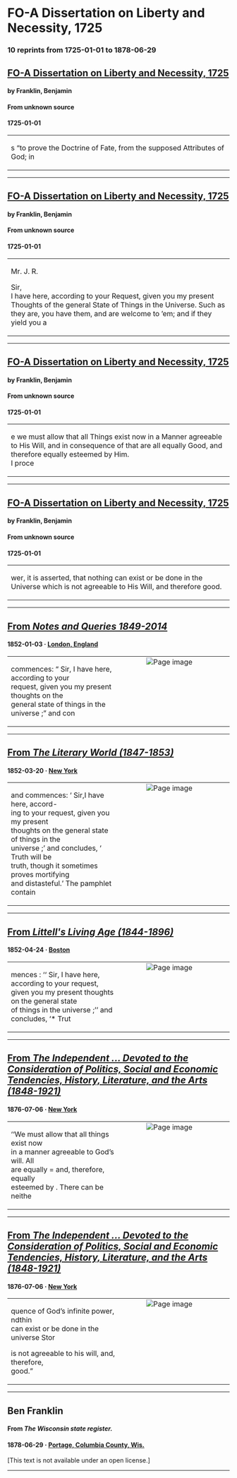 
# FO-A Dissertation on Liberty and Necessity, 1725

### 10 reprints from 1725-01-01 to 1878-06-29

## [FO-A Dissertation on Liberty and Necessity, 1725](https://founders.archives.gov/documents/Franklin/01-01-02-0028)

#### by Franklin, Benjamin

#### From unknown source

#### 1725-01-01

<table style="width: 100%;"><tr><td style="width: 50%">

s “to prove the Doctrine of Fate, from the supposed Attributes of God; in
</td></tr></table>

---

## [FO-A Dissertation on Liberty and Necessity, 1725](https://founders.archives.gov/documents/Franklin/01-01-02-0028)

#### by Franklin, Benjamin

#### From unknown source

#### 1725-01-01

<table style="width: 100%;"><tr><td style="width: 50%">

 Mr. J. R.  
  
Sir,  
I have here, according to your Request, given you my present Thoughts of the general State of Things in the Universe. Such as they are, you have them, and are welcome to ’em; and if they yield you a
</td></tr></table>

---

## [FO-A Dissertation on Liberty and Necessity, 1725](https://founders.archives.gov/documents/Franklin/01-01-02-0028)

#### by Franklin, Benjamin

#### From unknown source

#### 1725-01-01

<table style="width: 100%;"><tr><td style="width: 50%">

e we must allow that all Things exist now in a Manner agreeable to His Will, and in consequence of that are all equally Good, and therefore equally esteemed by Him.  
I proce
</td></tr></table>

---

## [FO-A Dissertation on Liberty and Necessity, 1725](https://founders.archives.gov/documents/Franklin/01-01-02-0028)

#### by Franklin, Benjamin

#### From unknown source

#### 1725-01-01

<table style="width: 100%;"><tr><td style="width: 50%">

wer, it is asserted, that nothing can exist or be done in the Universe which is not agreeable to His Will, and therefore good.
</td></tr></table>

---

## [From _Notes and Queries 1849-2014_](https://archive.org/details/sim_notes-and-queries_1852-01-03_5_114/page/n7/mode/1up?view=theater)

#### 1852-01-03 &middot; [London, England](http://dbpedia.org/resource/London)

<table style="width: 100%;"><tr><td style="width: 50%">

  
commences: “ Sir, I have here, according to your  
request, given you my present thoughts on the  
general state of things in the universe ;” and con
</td><td style="width: 50%; max-height: 75%; margin: auto; display: block;">
<img alt="Page image" src="https://iiif.archive.org/iiif/sim_notes-and-queries_1852-01-03_5_114&#0036;7/pct:54.066781,18.982074,37.542808,3.905250/600,/0/default.jpg"/>
</td>
</tr></table>

---

## [From _The Literary World (1847-1853)_](https://archive.org/details/sim_literary-world_1852-03-20_10_268/page/n12/mode/1up?view=theater)

#### 1852-03-20 &middot; [New York](http://dbpedia.org/resource/New_York_City)

<table style="width: 100%;"><tr><td style="width: 50%">

  
and commences: ‘ Sir,I have here, accord-  
ing to your request, given you my present  
thoughts on the general state of things in the  
universe ;’ and concludes, ‘ Truth will be  
truth, though it sometimes proves mortifying  
and distasteful.’ The pamphlet contain
</td><td style="width: 50%; max-height: 75%; margin: auto; display: block;">
<img alt="Page image" src="https://iiif.archive.org/iiif/sim_literary-world_1852-03-20_10_268&#0036;12/pct:7.192982,23.267117,25.906433,6.191885/600,/0/default.jpg"/>
</td>
</tr></table>

---

## [From _Littell's Living Age (1844-1896)_](https://archive.org/details/sim_living-age_1852-04-24_33_414/page/n35/mode/1up?view=theater)

#### 1852-04-24 &middot; [Boston](http://dbpedia.org/resource/Boston)

<table style="width: 100%;"><tr><td style="width: 50%">

  
mences : ‘‘ Sir, I have here, according to your request,  
given you my present thoughts on the general state  
of things in the universe ;’’ and concludes, ‘* Trut
</td><td style="width: 50%; max-height: 75%; margin: auto; display: block;">
<img alt="Page image" src="https://iiif.archive.org/iiif/sim_living-age_1852-04-24_33_414&#0036;35/pct:52.524834,71.610629,36.589404,3.118221/600,/0/default.jpg"/>
</td>
</tr></table>

---

## [From _The Independent ... Devoted to the Consideration of Politics, Social and Economic Tendencies, History, Literature, and the Arts (1848-1921)_](https://archive.org/details/sim_independent_1876-07-06_28_1440/page/n2/mode/1up?view=theater)

#### 1876-07-06 &middot; [New York](http://dbpedia.org/resource/New_York_City)

<table style="width: 100%;"><tr><td style="width: 50%">

  
  
‘‘We must allow that all things exist now  
in a manner agreeable to God’s will. All  
are equally = and, therefore, equally  
esteemed by . There can be neithe
</td><td style="width: 50%; max-height: 75%; margin: auto; display: block;">
<img alt="Page image" src="https://iiif.archive.org/iiif/sim_independent_1876-07-06_28_1440&#0036;2/pct:48.803462,88.970588,19.602851,2.766106/600,/0/default.jpg"/>
</td>
</tr></table>

---

## [From _The Independent ... Devoted to the Consideration of Politics, Social and Economic Tendencies, History, Literature, and the Arts (1848-1921)_](https://archive.org/details/sim_independent_1876-07-06_28_1440/page/n2/mode/1up?view=theater)

#### 1876-07-06 &middot; [New York](http://dbpedia.org/resource/New_York_City)

<table style="width: 100%;"><tr><td style="width: 50%">

  
quence of God’s infinite power, ndthin  
can exist or be done in the universe Stor  
  
is not agreeable to his will, and, therefore,  
good.”
</td><td style="width: 50%; max-height: 75%; margin: auto; display: block;">
<img alt="Page image" src="https://iiif.archive.org/iiif/sim_independent_1876-07-06_28_1440&#0036;2/pct:48.803462,92.384454,19.526477,2.661064/600,/0/default.jpg"/>
</td>
</tr></table>

---

## Ben Franklin

#### From _The Wisconsin state register._

#### 1878-06-29 &middot; [Portage, Columbia County, Wis.](http://dbpedia.org/resource/Portage%2C_Wisconsin)

[This text is not available under an open license.]

---


